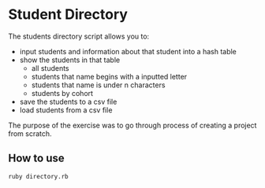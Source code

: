 # Student Directory

The students directory script allows you to:
* input students and information about that student into a hash table
* show the students in that table
  * all students
  * students that name begins with a inputted letter
  * students that name is under n characters
  * students by cohort
* save the students to a csv file
* load students from a csv file

The purpose of the exercise was to go through process of creating a project from scratch. 

## How to use

````shell
ruby directory.rb
````

